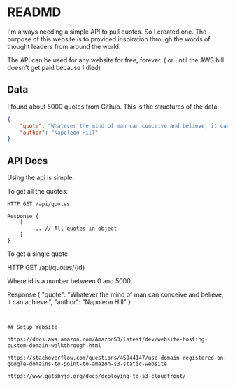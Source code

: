 # READMD

I'm always needing a simple API to pull quotes. So I created one.
The purpose of this website is to provided inspiration through
the words of thought leaders from around the world.

The API can be used for any website for free, forever. ( or until the AWS bill doesn't get paid because I died)

## Data

I found about 5000 quotes from Github.
This is the structures of the data:

```json
{
    "quote": "Whatever the mind of man can conceive and believe, it can achieve.",
    "author": "Napoleon Hill"
}
```


## API Docs

Using the api is simple.

To get all the quotes:

```
HTTP GET /api/quotes

Response {
    [
        ... // All quotes in object
    ]
}
```

To get a single quote

HTTP GET /api/quotes/{id}

Where id is a number between 0 and 5000.

Response {
    "quote": "Whatever the mind of man can conceive and believe, it can achieve.",
    "author": "Napoleon Hill"
}

```


## Setup Website

https://docs.aws.amazon.com/AmazonS3/latest/dev/website-hosting-custom-domain-walkthrough.html

https://stackoverflow.com/questions/45044147/use-domain-registered-on-google-domains-to-point-to-amazon-s3-static-website

https://www.gatsbyjs.org/docs/deploying-to-s3-cloudfront/